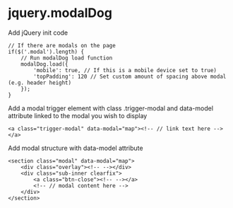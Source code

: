 # jquery.modalDog

Add jQuery init code 

    // If there are modals on the page
	if($('.modal').length) {
		// Run modalDog load function
		modalDog.load({
			'mobile': true, // If this is a mobile device set to true)
			'topPadding': 120 // Set custom amount of spacing above modal (e.g. header height)
		});
	}

Add a modal trigger element with class .trigger-modal and data-model attribute linked to the modal you wish to display

    <a class="trigger-modal" data-modal="map"><!-- // link text here --></a>

Add modal structure with data-model attribute

    <section class="modal" data-modal="map">
    	<div class="overlay"><!-- --></div>
    	<div class="sub-inner clearfix">
    		<a class="btn-close"><!-- --></a>
    		<!-- // modal content here -->
    	</div>
    </section>
